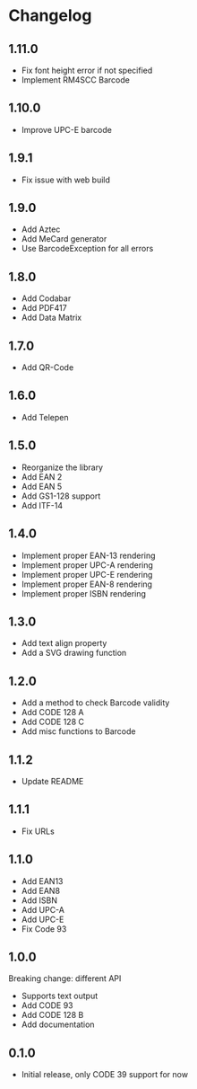 # Changelog

## 1.11.0

- Fix font height error if not specified
- Implement RM4SCC Barcode

## 1.10.0

- Improve UPC-E barcode

## 1.9.1

- Fix issue with web build

## 1.9.0

- Add Aztec
- Add MeCard generator
- Use BarcodeException for all errors

## 1.8.0

- Add Codabar
- Add PDF417
- Add Data Matrix

## 1.7.0

- Add QR-Code

## 1.6.0

- Add Telepen

## 1.5.0

- Reorganize the library
- Add EAN 2
- Add EAN 5
- Add GS1-128 support
- Add ITF-14

## 1.4.0

- Implement proper EAN-13 rendering
- Implement proper UPC-A rendering
- Implement proper UPC-E rendering
- Implement proper EAN-8 rendering
- Implement proper ISBN rendering

## 1.3.0

- Add text align property
- Add a SVG drawing function

## 1.2.0

- Add a method to check Barcode validity
- Add CODE 128 A
- Add CODE 128 C
- Add misc functions to Barcode

## 1.1.2

- Update README

## 1.1.1

- Fix URLs

## 1.1.0

- Add EAN13
- Add EAN8
- Add ISBN
- Add UPC-A
- Add UPC-E
- Fix Code 93

## 1.0.0

Breaking change: different API

- Supports text output
- Add CODE 93
- Add CODE 128 B
- Add documentation

## 0.1.0

- Initial release, only CODE 39 support for now
